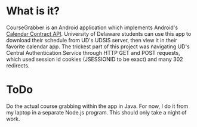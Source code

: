 # What is it? #

  CourseGrabber is an Android application which implements Android's [Calendar Contract API](http://developer.android.com/reference/android/provider/CalendarContract.html). University of Delaware students can use this app to download their schedule from UD's UDSIS server, then view it in their favorite calendar app. The trickest part of this project was navigating UD's Central Authentication Service through HTTP GET and POST requests, which used session id cookies (JSESSIONID to be exact) and many 302 redirects.


# ToDo #

  Do the actual course grabbing within the app in Java. For now, I do it from my laptop in a
separate Node.js program. This should only take a night of work.
